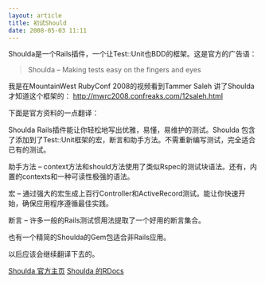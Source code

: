 ```yaml
--- 
layout: article
title: 初试Should
date: 2008-05-03 11:11
---
```


Shoulda是一个Rails插件，一个让Test::Unit也BDD的框架。这是官方的广告语：
> Shoulda – Making tests easy on the fingers and eyes

我是在MountainWest RubyConf 2008的视频看到Tammer Saleh 讲了Shoulda才知道这个框架的：
<a href="http://mwrc2008.confreaks.com/12saleh.html">http://mwrc2008.confreaks.com/12saleh.html</a>

下面是官方资料的一点翻译：

Shoulda Rails插件能让你轻松地写出优雅，易懂，易维护的测试。Shoulda 包含了添加到了Test::Unit框架的宏，断言和助手方法。不需重新编写测试，完全适合已有的测试。

助手方法 – context方法和should方法使用了类似Rspec的测试块语法。还有，内置的contexts和一种可读性极强的语法。

宏 – 通过强大的宏生成上百行Controller和ActiveRecord测试。能让你快速开始，确保应用程序遵循最佳实践。

断言 – 许多一般的Rails测试惯用法提取了一个好用的断言集合。

也有一个精简的Shoulda的Gem包适合非Rails应用。

以后应该会继续翻译下去的。

<a href="http://www.thoughtbot.com/projects/shoulda">Shoulda 官方主页</a>
<a href="http://dev.thoughtbot.com/shoulda">Shoulda 的RDocs</a>
